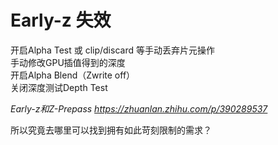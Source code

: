 # Early-z 失效
开启Alpha Test 或 clip/discard 等手动丢弃片元操作  
手动修改GPU插值得到的深度  
开启Alpha Blend（Zwrite off）  
关闭深度测试Depth Test

*Early-z和Z-Prepass <https://zhuanlan.zhihu.com/p/390289537>*

所以究竟去哪里可以找到拥有如此苛刻限制的需求？